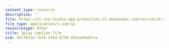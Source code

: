 ```yaml
---
content_type: resource
description: ''
file: https://ol-ocw-studio-app-production.s3.amazonaws.com/courses/6-262-discrete-stochastic-processes-spring-2011/5bcf022efefb5fbd8750491aa56eb7ce_ct0QGoi3n4Q.vtt
file_type: application/x-subrip
resourcetype: Other
title: 3play caption file
uid: 5bcf022e-fefb-5fbd-8750-491aa56eb7ce
---
```

